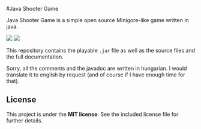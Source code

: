 #Java Shooter Game

Java Shooter Game is a simple open source Minigore-like game written in java.

<a href="http://tiborsimon.github.io/programming/java-shooter-game/" target="_blank"><img src="http://tiborsimon.github.io/images/core/corresponding-article.png" /></a>   <a href="http://tiborsimon.github.io/programming/java-shooter-game/#discussion" target="_blank"><img src="http://tiborsimon.github.io/images/core/join-to-the-discussion.png" /></a>

This repository contains the playable `.jar` file as well as the source files and the full documentation.

Sorry, all the comments and the javadoc are written in hungarian. I would translate it to english by request (and of course if I have enough time for that).

## License

This project is under the __MIT license__. 
See the included license file for further details.
